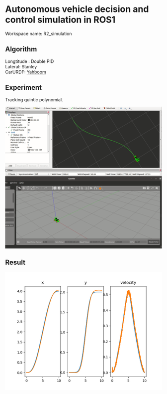 # Autonomous vehicle decision and control simulation in ROS1

Workspace name: R2_simulation

## Algorithm

Longtitude : Double PID  
Lateral: Stanley  
CarURDF: [Yahboom](https://www.yahboom.com/study/ROSMASTER-R2)

## Experiment

Tracking quintic polynomial.

<img src="./images/ros_path_tracking.gif">

## Result

<img src="./images/ros_path_tracking_result.png">
